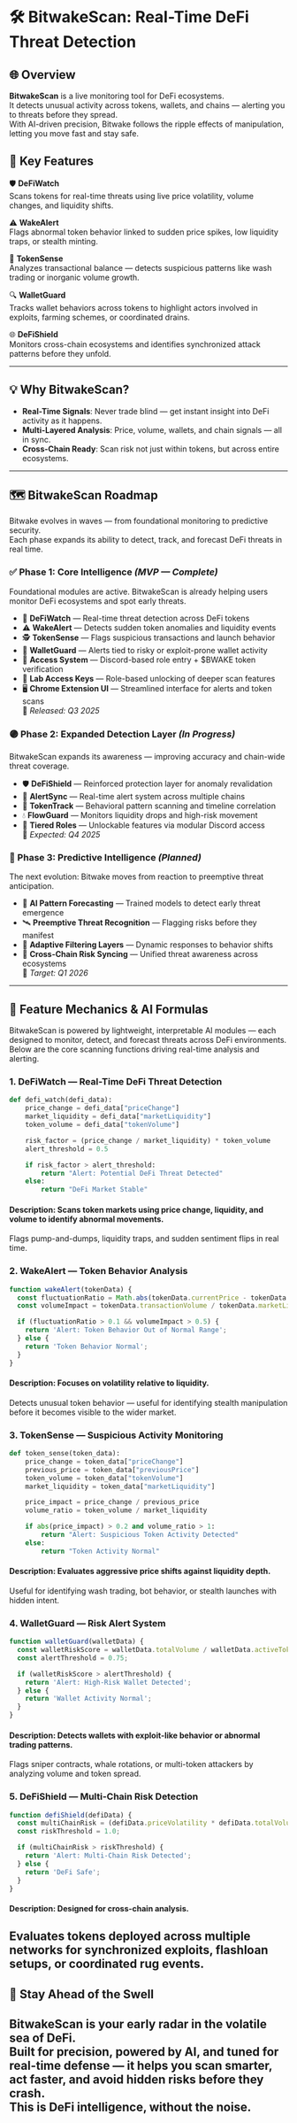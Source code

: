 # 🛠️ BitwakeScan: Real-Time DeFi Threat Detection

## 🌐 Overview

**BitwakeScan** is a live monitoring tool for DeFi ecosystems.  
It detects unusual activity across tokens, wallets, and chains — alerting you to threats before they spread.  
With AI-driven precision, Bitwake follows the ripple effects of manipulation, letting you move fast and stay safe.

## 🔑 Key Features

🛡️ **DeFiWatch**  
Scans tokens for real-time threats using live price volatility, volume changes, and liquidity shifts.

⚠️ **WakeAlert**  
Flags abnormal token behavior linked to sudden price spikes, low liquidity traps, or stealth minting.

🧠 **TokenSense**  
Analyzes transactional balance — detects suspicious patterns like wash trading or inorganic volume growth.

🔍 **WalletGuard**  
Tracks wallet behaviors across tokens to highlight actors involved in exploits, farming schemes, or coordinated drains.

🌐 **DeFiShield**  
Monitors cross-chain ecosystems and identifies synchronized attack patterns before they unfold.

---

## 💡 Why BitwakeScan?

- **Real-Time Signals**: Never trade blind — get instant insight into DeFi activity as it happens.
- **Multi-Layered Analysis**: Price, volume, wallets, and chain signals — all in sync.
- **Cross-Chain Ready**: Scan risk not just within tokens, but across entire ecosystems.

---
## 🗺️ BitwakeScan Roadmap

Bitwake evolves in waves — from foundational monitoring to predictive security.  
Each phase expands its ability to detect, track, and forecast DeFi threats in real time.

### ✅ Phase 1: Core Intelligence *(MVP — Complete)*

Foundational modules are active. BitwakeScan is already helping users monitor DeFi ecosystems and spot early threats.

- 🔎 **DeFiWatch** — Real-time threat detection across DeFi tokens  
- ⚠️ **WakeAlert** — Detects sudden token anomalies and liquidity events  
- 🕵️ **TokenSense** — Flags suspicious transactions and launch behavior  
- 🧠 **WalletGuard** — Alerts tied to risky or exploit-prone wallet activity  
- 🔗 **Access System** — Discord-based role entry + $BWAKE token verification  
- 🧩 **Lab Access Keys** — Role-based unlocking of deeper scan features  
- 🖥️ **Chrome Extension UI** — Streamlined interface for alerts and token scans  
📅 *Released: Q3 2025*

### 🟣 Phase 2: Expanded Detection Layer *(In Progress)*

BitwakeScan expands its awareness — improving accuracy and chain-wide threat coverage.

- 🛡️ **DeFiShield** — Reinforced protection layer for anomaly revalidation  
- 📡 **AlertSync** — Real-time alert system across multiple chains  
- 🧬 **TokenTrack** — Behavioral pattern scanning and timeline correlation  
- 💧 **FlowGuard** — Monitors liquidity drops and high-risk movement  
- 📲 **Tiered Roles** — Unlockable features via modular Discord access  
📅 *Expected: Q4 2025*

### 🔴 Phase 3: Predictive Intelligence *(Planned)*

The next evolution: Bitwake moves from reaction to preemptive threat anticipation.

- 🧠 **AI Pattern Forecasting** — Trained models to detect early threat emergence  
- 🛰️ **Preemptive Threat Recognition** — Flagging risks before they manifest  
- 🔁 **Adaptive Filtering Layers** — Dynamic responses to behavior shifts  
- 🌉 **Cross-Chain Risk Syncing** — Unified threat awareness across ecosystems  
📅 *Target: Q1 2026*
---
## 🧩 Feature Mechanics & AI Formulas

BitwakeScan is powered by lightweight, interpretable AI modules — each designed to monitor, detect, and forecast threats across DeFi environments.  
Below are the core scanning functions driving real-time analysis and alerting.

### 1. DeFiWatch — Real-Time DeFi Threat Detection

```python
def defi_watch(defi_data):
    price_change = defi_data["priceChange"]
    market_liquidity = defi_data["marketLiquidity"]
    token_volume = defi_data["tokenVolume"]

    risk_factor = (price_change / market_liquidity) * token_volume
    alert_threshold = 0.5

    if risk_factor > alert_threshold:
        return "Alert: Potential DeFi Threat Detected"
    else:
        return "DeFi Market Stable"
```
#### Description: Scans token markets using price change, liquidity, and volume to identify abnormal movements.
Flags pump-and-dumps, liquidity traps, and sudden sentiment flips in real time.

### 2. WakeAlert — Token Behavior Analysis


```javascript
function wakeAlert(tokenData) {
  const fluctuationRatio = Math.abs(tokenData.currentPrice - tokenData.previousPrice) / tokenData.previousPrice;
  const volumeImpact = tokenData.transactionVolume / tokenData.marketLiquidity;

  if (fluctuationRatio > 0.1 && volumeImpact > 0.5) {
    return 'Alert: Token Behavior Out of Normal Range';
  } else {
    return 'Token Behavior Normal';
  }
}
```
#### Description: Focuses on volatility relative to liquidity.
Detects unusual token behavior — useful for identifying stealth manipulation before it becomes visible to the wider market.

### 3. TokenSense — Suspicious Activity Monitoring

```python
def token_sense(token_data):
    price_change = token_data["priceChange"]
    previous_price = token_data["previousPrice"]
    token_volume = token_data["tokenVolume"]
    market_liquidity = token_data["marketLiquidity"]

    price_impact = price_change / previous_price
    volume_ratio = token_volume / market_liquidity

    if abs(price_impact) > 0.2 and volume_ratio > 1:
        return "Alert: Suspicious Token Activity Detected"
    else:
        return "Token Activity Normal"
```
#### Description: Evaluates aggressive price shifts against liquidity depth.
Useful for identifying wash trading, bot behavior, or stealth launches with hidden intent.

### 4. WalletGuard — Risk Alert System

```javascript
function walletGuard(walletData) {
  const walletRiskScore = walletData.totalVolume / walletData.activeTokens;
  const alertThreshold = 0.75;

  if (walletRiskScore > alertThreshold) {
    return 'Alert: High-Risk Wallet Detected';
  } else {
    return 'Wallet Activity Normal';
  }
}
```
#### Description: Detects wallets with exploit-like behavior or abnormal trading patterns.
Flags sniper contracts, whale rotations, or multi-token attackers by analyzing volume and token spread.

### 5. DeFiShield — Multi-Chain Risk Detection

```javascript
function defiShield(defiData) {
  const multiChainRisk = (defiData.priceVolatility * defiData.totalVolume) / defiData.marketLiquidity;
  const riskThreshold = 1.0;

  if (multiChainRisk > riskThreshold) {
    return 'Alert: Multi-Chain Risk Detected';
  } else {
    return 'DeFi Safe';
  }
}
```
#### Description: Designed for cross-chain analysis.
Evaluates tokens deployed across multiple networks for synchronized exploits, flashloan setups, or coordinated rug events.
---

## 🌊 Stay Ahead of the Swell

BitwakeScan is your early radar in the volatile sea of DeFi.  
Built for precision, powered by AI, and tuned for real-time defense — it helps you scan smarter, act faster, and avoid hidden risks before they crash.  
**This is DeFi intelligence, without the noise.**
---
